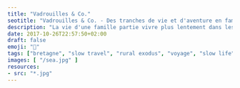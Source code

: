 ```yaml
---
title: "Vadrouilles & Co."
seotitle: "Vadrouilles & Co. - Des tranches de vie et d'aventure en famille"
description: "La vie d'une famille partie vivre plus lentement dans les Monts d'Arrée. Des photos, des vadrouilles, de la slow life. Une vie plus proche de la nature et plus authentique."
date: 2017-10-26T22:57:50+02:00
draft: false
emoji: "🌊"
tags: ["bretagne", "slow travel", "rural exodus", "voyage", "slow life", "neorural", "photographie", "photography"]
images: [ "/sea.jpg" ]
resources:
- src: "*.jpg"
---
```


